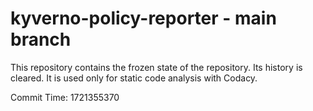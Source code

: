 # kyverno-policy-reporter - main branch

This repository contains the frozen state of the repository.
Its history is cleared. It is used only for static code
analysis with Codacy.

Commit Time: 1721355370